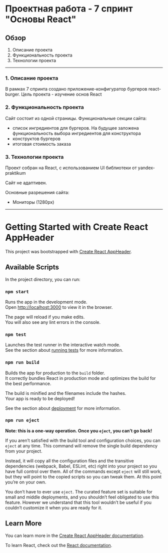 # Проектная работа - 7 спринт "Основы React"

## Обзор
1. Описание проекта
2. Функциональность проекта
3. Технологии проекта

____

### 1. Описание проекта
В рамках 7 спринта создано приложение-конфигуратор бургеров react-burger. Цель проекта - изучение основ React

### 2. Функциональность проекта
Сайт состоит из одной страницы. Функциональные секции сайта:
- список ингредиентов для бургеров. На будущее заложена функциональность выбора ингредиентов для конструктора
- конструктов бургеров
- итоговая стоимость заказа

### 3. Технологии проекта
Проект собран на React, с использованием UI библиотеки от yandex-praktikum

Сайт не адаптивен.

Основные разрешения сайта:
- Мониторы (1280px)
----

# Getting Started with Create React AppHeader

This project was bootstrapped with [Create React AppHeader](https://github.com/facebook/create-react-app).

## Available Scripts

In the project directory, you can run:

### `npm start`

Runs the app in the development mode.\
Open [http://localhost:3000](http://localhost:3000) to view it in the browser.

The page will reload if you make edits.\
You will also see any lint errors in the console.

### `npm test`

Launches the test runner in the interactive watch mode.\
See the section about [running tests](https://facebook.github.io/create-react-app/docs/running-tests) for more information.

### `npm run build`

Builds the app for production to the `build` folder.\
It correctly bundles React in production mode and optimizes the build for the best performance.

The build is minified and the filenames include the hashes.\
Your app is ready to be deployed!

See the section about [deployment](https://facebook.github.io/create-react-app/docs/deployment) for more information.

### `npm run eject`

**Note: this is a one-way operation. Once you `eject`, you can’t go back!**

If you aren’t satisfied with the build tool and configuration choices, you can `eject` at any time. This command will remove the single build dependency from your project.

Instead, it will copy all the configuration files and the transitive dependencies (webpack, Babel, ESLint, etc) right into your project so you have full control over them. All of the commands except `eject` will still work, but they will point to the copied scripts so you can tweak them. At this point you’re on your own.

You don’t have to ever use `eject`. The curated feature set is suitable for small and middle deployments, and you shouldn’t feel obligated to use this feature. However we understand that this tool wouldn’t be useful if you couldn’t customize it when you are ready for it.

## Learn More

You can learn more in the [Create React AppHeader documentation](https://facebook.github.io/create-react-app/docs/getting-started).

To learn React, check out the [React documentation](https://reactjs.org/).
